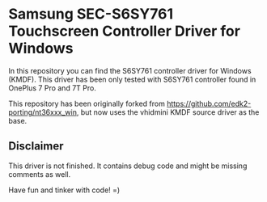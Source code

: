# Samsung SEC-S6SY761 Touchscreen Controller Driver for Windows
In this repository you can find the S6SY761 controller driver for Windows (KMDF).
This driver has been only tested with S6SY761 controller found in OnePlus 7 Pro and 7T Pro.

This repository has been originally forked from https://github.com/edk2-porting/nt36xxx_win, but now uses the vhidmini KMDF source driver as the base.

## Disclaimer
This driver is not finished.
It contains debug code and might be missing comments as well.

Have fun and tinker with code! =)
